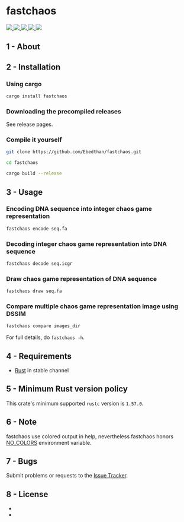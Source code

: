 # fastchaos
<a href="https://github.com/Ebedthan/fastchaos/actions?query=workflow%3A%22Continuous+Integration%22">
    <img src="https://img.shields.io/github/workflow/status/Ebedthan/fastchaos/Continuous%20Integration?style=flat&logo=GitHub%20Actions">
</a>
<a href="https://github.com/Ebedthan/fastchaos/actions?query=workflow%3A%22Continuous+Deployment%22">
    <img src="https://img.shields.io/github/workflow/status/Ebedthan/fastchaos/Continuous%20Deployment?style=flat&logo=GitHub%20Actions&label=deploy">
</a>
<a href="https://crates.io/crates/fastchaos">
    <img src="https://img.shields.io/crates/v/fastchaos.svg?style=flat">
</a>
<a href="https://codecov.io/gh/Ebedthan/fastchaos">
    <img src="https://codecov.io/gh/Ebedthan/fastchaos/branch/main/graph/badge.svg">
</a>
<a href="https://github.com/Ebedthan/fastchaos/blob/master/LICENSE">
    <img src="https://img.shields.io/badge/license-MIT-blue?style=flat">
</a>
<br/>

## 1 - About

## 2 - Installation

### Using cargo

```bash
cargo install fastchaos
```

### Downloading the precompiled releases

See release pages.


### Compile it yourself

```bash
git clone https://github.com/Ebedthan/fastchaos.git

cd fastchaos

cargo build --release
```

## 3 - Usage

### Encoding DNA sequence into integer chaos game representation

```bash
fastchaos encode seq.fa
```

### Decoding integer chaos game representation into DNA sequence

```bash
fastchaos decode seq.icgr
```

### Draw chaos game representation of DNA sequence

```bash
fastchaos draw seq.fa
```

### Compare multiple chaos game representation image using DSSIM

```bash
fastchaos compare images_dir
```

For full details, do `fastchaos -h`.

## 4 - Requirements
- [Rust](https://rust-lang.org) in stable channel



## 5 - Minimum Rust version policy
This crate's minimum supported `rustc` version is `1.57.0`.


## 6 - Note
fastchaos use colored output in help, nevertheless fastchaos honors [NO_COLORS](https://no-color.org/) environment variable.


## 7 - Bugs
Submit problems or requests to the [Issue Tracker](https://github.com/Ebedthan/fastchaos/issues).


## 8 - License
* 
*

